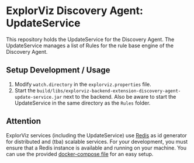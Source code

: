 # ExplorViz Discovery Agent: UpdateService

This repository holds the UpdateService for the Discovery Agent. The UpdateService manages a list of Rules for the rule base engine of the Discovery Agent. 

## Setup Development / Usage
1. Modify `watch.directory` in the `explorviz.properties` file.
2. Start the `build/libs/explorviz-backend-extension-discovery-agent-update-service.jar` next to the backend. Also be aware to start the UpdateService in the same directory as the `Rules` folder.


## Attention
ExplorViz services (including the UpdateService) use [Redis](https://redis.io/) as id generator for distributed and (tba) scalable services.
For your development, you must ensure that a Redis instance is available and running on your machine.
You can use the provided [docker-compose file](https://github.com/ExplorViz/explorviz-backend/tree/dev-1/docker-compose) for an easy setup.